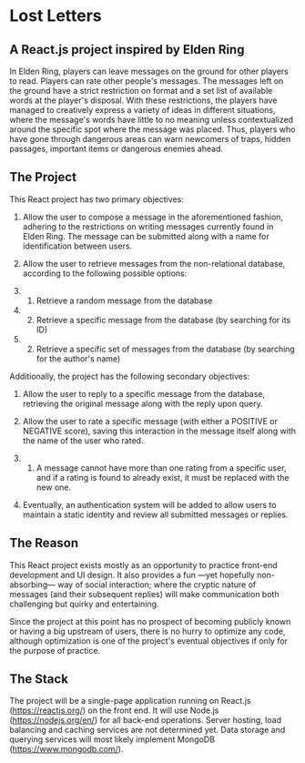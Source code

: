 # Lost Letters
## A React.js project inspired by Elden Ring

In Elden Ring, players can leave messages on the ground for other players to read. Players can rate other people's messages.
The messages left on the ground have a strict restriction on format and a set list of available words at the player's disposal. With these restrictions, the players have managed to creatively express a variety of ideas in different situations, where the message's words have little to no meaning unless contextualized around the specific spot where the message was placed. Thus, players who have gone through dangerous areas can warn newcomers of traps, hidden passages, important items or dangerous enemies ahead.

## The Project

This React project has two primary objectives:

1. Allow the user to compose a message in the aforementioned fashion, adhering to the restrictions on writing messages currently found in Elden Ring. The message can be submitted along with a name for identification between users.

2. Allow the user to retrieve messages from the non-relational database, according to the following possible options:
2. 1. Retrieve a random message from the database
2. 2. Retrieve a specific message from the database (by searching for its ID)
2. 2. Retrieve a specific set of messages from the database (by searching for the author's name)

Additionally, the project has the following secondary objectives:

1. Allow the user to reply to a specific message from the database, retrieving the original message along with the reply upon query.
2. Allow the user to rate a specific message (with either a POSITIVE or NEGATIVE score), saving this interaction in the message itself along with the name of the user who rated.
2. 1. A message cannot have more than one rating from a specific user, and if a rating is found to already exist, it must be replaced with the new one.

3. Eventually, an authentication system will be added to allow users to maintain a static identity and review all submitted messages or replies.

## The Reason

This React project exists mostly as an opportunity to practice front-end development and UI design. It also provides a fun —yet hopefully non-absorbing— way of social interaction; where the cryptic nature of messages (and their subsequent replies) will make communication both challenging but quirky and entertaining.

Since the project at this point has no prospect of becoming publicly known or having a big upstream of users, there is no hurry to optimize any code, although optimization is one of the project's eventual objectives if only for the purpose of practice.

## The Stack

The project will be a single-page application running on React.js (https://reactjs.org/) on the front end.
It will use Node.js (https://nodejs.org/en/) for all back-end operations.
Server hosting, load balancing and caching services are not determined yet.
Data storage and querying services will most likely implement MongoDB (https://www.mongodb.com/).